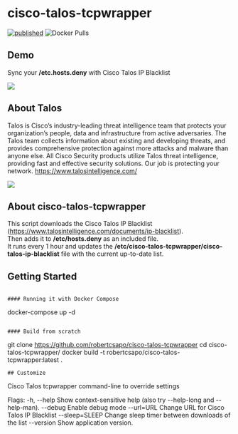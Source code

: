 # cisco-talos-tcpwrapper
[![published](https://static.production.devnetcloud.com/codeexchange/assets/images/devnet-published.svg)](https://developer.cisco.com/codeexchange/github/repo/robertcsapo/cisco-talos-tcpwrapper)
![Docker Pulls](https://img.shields.io/docker/pulls/robertcsapo/cisco-talos-tcpwrapper.svg)

## Demo

Sync your **/etc.hosts.deny** with Cisco Talos IP Blacklist

![](img/demo.gif)

## About Talos

Talos is Cisco’s industry-leading threat intelligence team that protects your organization’s people, data and infrastructure from active adversaries. The Talos team collects information about existing and developing threats, and provides comprehensive protection against more attacks and malware than anyone else. All Cisco Security products utilize Talos threat intelligence, providing fast and effective security solutions. Our job is protecting your network. https://www.talosintelligence.com/

![](img/talos.png)

## About cisco-talos-tcpwrapper

This script downloads the Cisco Talos IP Blacklist (https://www.talosintelligence.com/documents/ip-blacklist).  
Then adds it to **/etc/hosts.deny** as an included file.  
It runs every 1 hour and updates the **/etc/cisco-talos-tcpwrapper/cisco-talos-ip-blacklist** file with the current up-to-date list.

## Getting Started

```

#### Running it with Docker Compose
```
docker-compose up -d
```

#### Build from scratch
```
git clone https://github.com/robertcsapo/cisco-talos-tcpwrapper
cd cisco-talos-tcpwrapper/
docker build -t robertcsapo/cisco-talos-tcpwrapper:latest .
```
## Customize

```
Cisco Talos tcpwrapper command-line to override settings

Flags:
  -h, --help         Show context-sensitive help (also try --help-long and --help-man).
      --debug        Enable debug mode
      --url=URL      Change URL for Cisco Talos IP Blacklist
      --sleep=SLEEP  Change sleep timer between downloads of the list
      --version      Show application version.
```

